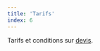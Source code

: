 ```yaml
---
title: 'Tarifs'
index: 6
---
```


Tarifs et conditions sur [devis](mailto:glynorpwood@gmail.com?subject=Tarifs&body=Tapez%20%0Avotre%20message%20ici%0A).
